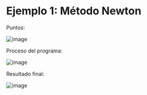 # Ejemplo 1: Método Newton

Puntos: 

![image](https://github.com/22030130/Numerical-Methods-/assets/147437999/4585ebc3-b356-45f9-aec9-d89436e3d89d)

Proceso del programa:

![image](https://github.com/22030130/Numerical-Methods-/assets/147437999/56f2ad63-8900-4388-bddb-813f6375b74e)

Resultado final:

![image](https://github.com/22030130/Numerical-Methods-/assets/147437999/73db4e27-030f-46e7-9e0c-18c4803e0999)

